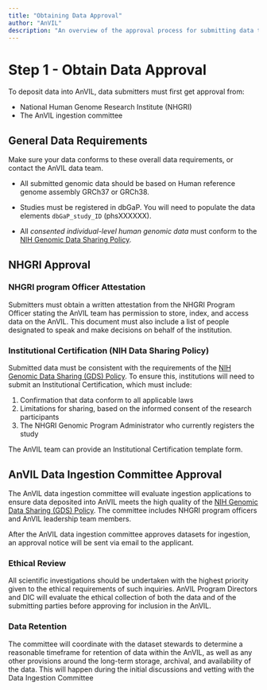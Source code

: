 ```yaml
---
title: "Obtaining Data Approval"
author: "AnVIL"
description: "An overview of the approval process for submitting data to AnVIL."
---
```


# Step 1 - Obtain Data Approval

To deposit data into AnVIL, data submitters must first get approval from:
- National Human Genome Research Institute (NHGRI)
- The AnVIL ingestion committee

## General Data Requirements
Make sure your data conforms to these overall data requirements, or contact the AnVIL data team.

- All submitted genomic data should be based on Human reference genome assembly GRCh37 or GRCh38.

- Studies must be registered in dbGaP. You will need to populate the data elements `dbGaP_study_ID` (phsXXXXXX).

- All *consented individual-level human genomic data* must conform to the [NIH Genomic Data Sharing Policy](https://www.genome.gov/about-nhgri/Policies-Guidance/Genomic-Data-Sharing).

## NHGRI Approval

### NHGRI program Officer Attestation
Submitters must obtain a written attestation from the NHGRI Program Officer stating the AnVIL team has permission to store, index, and access data on the AnVIL. This document must also include a list of people designated to speak and make decisions on behalf of the institution.

### Institutional Certification (NIH Data Sharing Policy)
Submitted data must be consistent with the requirements of the [NIH Genomic Data Sharing (GDS) Policy](https://www.genome.gov/about-nhgri/Policies-Guidance/Genomic-Data-Sharing). To ensure this, institutions will need to submit an Institutional Certification, which must include:

1. Confirmation that data conform to all applicable laws
2. Limitations for sharing, based on the informed consent of the research participants
3. The NHGRI Genomic Program Administrator who currently registers the study

The AnVIL team can provide an Institutional Certification template form.


## AnVIL Data Ingestion Committee Approval

The AnVIL data ingestion committee will evaluate ingestion applications to ensure data deposited into AnVIL meets the high quality of the [NIH Genomic Data Sharing (GDS) Policy](https://www.genome.gov/about-nhgri/Policies-Guidance/Genomic-Data-Sharing). The committee includes NHGRI program officers and AnVIL leadership team members.

After the AnVIL data ingestion committee approves datasets for ingestion, an approval notice will be sent via email to the applicant.

### Ethical Review

All scientific investigations should be undertaken with the highest priority given to the ethical requirements of such inquiries. AnVIL Program Directors and DIC will evaluate the ethical collection of both the data and of the submitting parties before approving for inclusion in the AnVIL.

### Data Retention

The committee will coordinate with the dataset stewards to determine a reasonable timeframe for retention of data within the AnVIL, as well as any other provisions around the long-term storage, archival, and availability of the data. This will happen during the initial discussions and vetting with the Data Ingestion Committee

